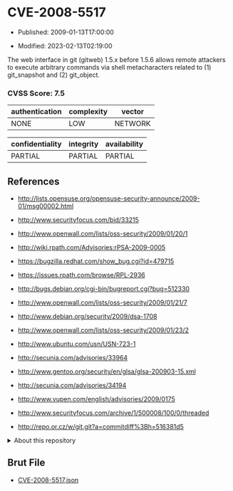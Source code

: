 # CVE-2008-5517

- Published: 2009-01-13T17:00:00

- Modified: 2023-02-13T02:19:00

The web interface in git (gitweb) 1.5.x before 1.5.6 allows remote attackers to execute arbitrary commands via shell metacharacters related to (1) git_snapshot and (2) git_object.

### CVSS Score: **7.5**

| authentication | complexity | vector |
| --- | --- | --- |
| NONE | LOW | NETWORK |

| confidentiality | integrity | availability |
| --- | --- | --- |
| PARTIAL | PARTIAL | PARTIAL |

## References

* http://lists.opensuse.org/opensuse-security-announce/2009-01/msg00002.html

* http://www.securityfocus.com/bid/33215

* http://www.openwall.com/lists/oss-security/2009/01/20/1

* http://wiki.rpath.com/Advisories:rPSA-2009-0005

* https://bugzilla.redhat.com/show_bug.cgi?id=479715

* https://issues.rpath.com/browse/RPL-2936

* http://bugs.debian.org/cgi-bin/bugreport.cgi?bug=512330

* http://www.openwall.com/lists/oss-security/2009/01/21/7

* http://www.debian.org/security/2009/dsa-1708

* http://www.openwall.com/lists/oss-security/2009/01/23/2

* http://www.ubuntu.com/usn/USN-723-1

* http://secunia.com/advisories/33964

* http://www.gentoo.org/security/en/glsa/glsa-200903-15.xml

* http://secunia.com/advisories/34194

* http://www.vupen.com/english/advisories/2009/0175

* http://www.securityfocus.com/archive/1/500008/100/0/threaded

* http://repo.or.cz/w/git.git?a=commitdiff%3Bh=516381d5

<details>
<summary>About this repository</summary> 

  This repository is part of the project [Live Hack CVE](https://github.com/Live-Hack-CVE). Main website can be found [www.live-hack.org](https://www.live-hack.org) 
  
  Made by [Sn0wAlice](https://github.com/Sn0wAlice) for the people that care about security and need to have a feed of the latest CVEs. Hope you enjoy it, don't forget to star the repo and follow me on [Twitter](https://twitter.com/Sn0wAlice) and [Github](https://github.com/Sn0wAlice). And that is my [personnal website](https://www.alice-snow.me/)

  - [Home Page](https://github.com/Live-Hack-CVE)
  - [Framework](https://github.com/Live-Hack-CVE/cve-framework)
  - [CVE database](https://github.com/Live-Hack-CVE/full_database)
  - [Changelog](https://github.com/Live-Hack-CVE/Changelog)
</details>

## Brut File

* [CVE-2008-5517.json](https://raw.githubusercontent.com/Live-Hack-CVE/full_database/main/cves/2008/CVE-2008-5517.json)

